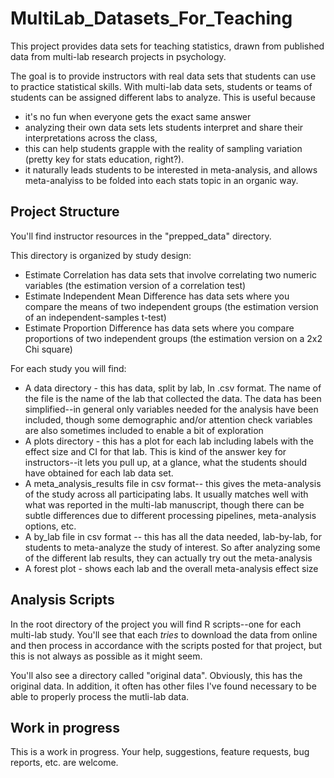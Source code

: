 # MultiLab_Datasets_For_Teaching
This project provides data sets for teaching statistics, drawn from published data from multi-lab research projects in psychology.

The goal is to provide instructors with real data sets that students can use to practice statistical skills.  With multi-lab data sets, students or teams of students can be assigned different labs to analyze.  This is useful because
* it's no fun when everyone gets the exact same answer
* analyzing their own data sets lets students interpret and share their interpretations across the class, 
* this can help students grapple with the reality of sampling variation (pretty key for stats education, right?).
* it naturally leads students to be interested in meta-analysis, and allows meta-analyiss to be folded into each stats topic in an organic way.



## Project Structure ##
You'll find instructor resources in the "prepped_data" directory.

This directory is organized by study design:
* Estimate Correlation has data sets that involve correlating two numeric variables (the estimation version of a correlation test)
* Estimate Independent Mean Difference has data sets where you compare the means of two independent groups (the estimation version of an independent-samples t-test)
* Estimate Proportion Difference has data sets where you compare proportions of two independent groups (the estimation version on a 2x2 Chi square)

For each study you will find:
* A data directory - this has data, split by lab, In .csv format.  The name of the file is the name of the lab that collected the data.  The data has been simplified--in general only variables needed for the analysis have been included, though some demographic and/or attention check variables are also sometimes included to enable a bit of exploration
* A plots directory - this has a plot for each lab including labels with the effect size and CI for that lab.  This is kind of the answer key for instructors--it lets you pull up, at a glance, what the students should have obtained for each lab data set.
* A meta_analysis_results file in csv format-- this gives the meta-analysis of the study across all participating labs.  It usually matches well with what was reported in the multi-lab manuscript, though there can be subtle differences due to different processing pipelines, meta-analysis options, etc.
* A by_lab file in csv format -- this has all the data needed, lab-by-lab, for students to meta-analyze the study of interest.  So after analyzing some of the different lab results, they can actually try out the meta-analysis
* A forest plot - shows each lab and the overall meta-analysis effect size


## Analysis Scripts ##
In the root directory of the project you will find R scripts--one for each multi-lab study.  You'll see that each *tries* to download the data from online and then process in accordance with the scripts posted for that project, but this is not always as possible as it might seem.

You'll also see a directory called "original data".  Obviously, this has the original data.  In addition, it often has other files I've found necessary to be able to properly process the mutli-lab data.

## Work in progress ##
This is a work in progress.  Your help, suggestions, feature requests, bug reports, etc. are welcome.
